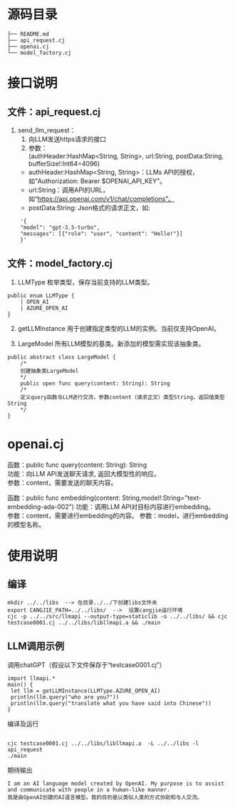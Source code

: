 
# 源码目录
```
├── README.md
├── api_request.cj
├── openai.cj
└── model_factory.cj
```

# 接口说明
## 文件：api_request.cj
1. send_llm_request：
    1. 向LLM发送https请求的接口
    2. 参数：  
    (authHeader:HashMap<String, String>, url:String, postData:String, bufferSize!:Int64=4096)
    - authHeader:HashMap<String, String>：LLMs API的授权，如“Authorization: Bearer $OPENAI_API_KEY”。  
    - url:String：调用API的URL，如“https://api.openai.com/v1/chat/completions”。  
    - postData:String: Json格式的请求正文，如:
```
    '{
    "model": "gpt-3.5-turbo",
    "messages": [{"role": "user", "content": "Hello!"}]
    }'
```

## 文件：model_factory.cj
1. LLMType
枚举类型，保存当前支持的LLM类型。
```
public enum LLMType {
    | OPEN_AI
    | AZURE_OPEN_AI
}  
```


2. getLLMInstance
用于创建指定类型的LLM的实例。当前仅支持OpenAI。

3. LargeModel
所有LLM模型的基类。新添加的模型需实现该抽象类。
```
public abstract class LargeModel {
    /*
    创建抽象类LargeModel
    */
    public open func query(content: String): String
    /*
    定义query函数与LLM进行交流，参数content（请求正文）类型String，返回值类型String
    */
}
```

# openai.cj

函数：public func query(content: String): String  
功能：向LLM API发送聊天请求, 返回大模型性的响应。  
参数：content，需要发送的聊天内容。

函数：public func embedding(content: String,model!:String="text-embedding-ada-002")
功能：调用LLM API对目标内容进行embedding。  
参数：content，需要进行embedding的内容。
参数：model，进行embedding的模型名称。

# 使用说明
## 编译

```
mkdir ../../libs  --> 在目录../../下创建libs文件夹  
export CANGJIE_PATH=../../libs/  -->  设置cangjie运行环境  
cjc -p ../../src/llmapi --output-type=staticlib -o ../../libs/ && cjc testcase0001.cj ../../libs/libllmapi.a && ./main
```

## LLM调用示例
调用chatGPT（假设以下文件保存于“testcase0001.cj”）
```
import llmapi.*
main() {
 let llm = getLLMInstance(LLMType.AZURE_OPEN_AI)
 println(llm.query("who are you?"))
 println(llm.query("translate what you have said into Chinese"))
}
```
编译及运行
```

cjc testcase0001.cj ../../libs/libllmapi.a  -L ../../libs -l api_request
./main
```
期待输出
```
I am an AI language model created by OpenAI. My purpose is to assist and communicate with people in a human-like manner.
我是由OpenAI创建的AI语言模型。我的目的是以类似人类的方式协助和与人交流。
```